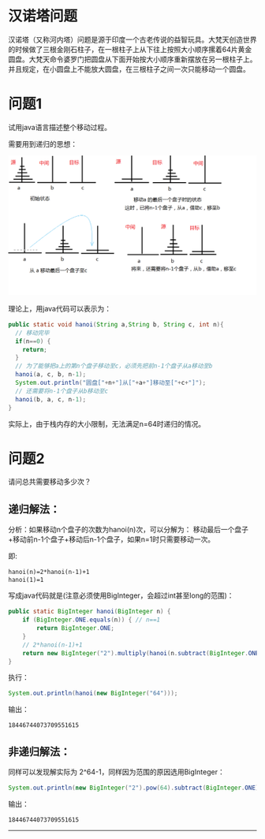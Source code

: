 # 汉诺塔问题

汉诺塔（又称河内塔）问题是源于印度一个古老传说的益智玩具。大梵天创造世界的时候做了三根金刚石柱子，在一根柱子上从下往上按照大小顺序摞着64片黄金圆盘。大梵天命令婆罗门把圆盘从下面开始按大小顺序重新摆放在另一根柱子上。并且规定，在小圆盘上不能放大圆盘，在三根柱子之间一次只能移动一个圆盘。

# 问题1

试用java语言描述整个移动过程。

需要用到递归的思想：

![](/assets/hanoi.png)

理论上，用java代码可以表示为：
```java
public static void hanoi(String a,String b, String c, int n){
  // 移动完毕
  if(n==0) {
    return;
  }  
  // 为了能够把a上的第n个盘子移动至c，必须先把前n-1个盘子从a移动至b
  hanoi(a, c, b, n-1);
  System.out.println("圆盘["+n+"]从["+a+"]移动至["+c+"]");
  // 还需要将n-1个盘子从b移动至c
  hanoi(b, a, c, n-1);  
}
```
实际上，由于栈内存的大小限制，无法满足n=64时递归的情况。

# 问题2

请问总共需要移动多少次？

## 递归解法：

分析：如果移动n个盘子的次数为hanoi(n)次，可以分解为：
移动最后一个盘子+移动前n-1个盘子+移动后n-1个盘子，如果n=1时只需要移动一次。

即:

```
hanoi(n)=2*hanoi(n-1)+1
hanoi(1)=1 
```
写成java代码就是(注意必须使用BigInteger，会超过int甚至long的范围)：

```java
public static BigInteger hanoi(BigInteger n) {
	if (BigInteger.ONE.equals(n)) { // n==1
		return BigInteger.ONE;
	}
	// 2*hanoi(n-1)+1
	return new BigInteger("2").multiply(hanoi(n.subtract(BigInteger.ONE))).add(BigInteger.ONE); 
}
```

执行：
```java
System.out.println(hanoi(new BigInteger("64"))); 
```
输出： 

```
18446744073709551615
```




## 非递归解法：

同样可以发现解实际为 2^64-1，同样因为范围的原因选用BigInteger：

```java
System.out.println(new BigInteger("2").pow(64).subtract(BigInteger.ONE));
```
输出： 

```
18446744073709551615
```

---






